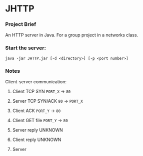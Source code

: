 # JHTTP

### Project Brief

An HTTP server in Java. For a group project in a networks class.

### Start the server:
`java -jar JHTTP.jar [-d <directory>] [-p <port number>]`

### Notes

Client-server communication:

1. Client TCP SYN `PORT_X` -> `80`

2. Server TCP SYN/ACK `80` -> `PORT_X`

3. Client ACK `PORT_Y` -> `80`

4. Client GET file `PORT_Y` -> `80`

5. Server reply UNKNOWN

6. Client reply UNKNOWN

7. Server 
